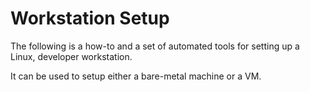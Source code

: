 # Workstation Setup

The following is a how-to and a set of automated tools for setting up a Linux, developer workstation.

It can be used to setup either a bare-metal machine or a VM.
